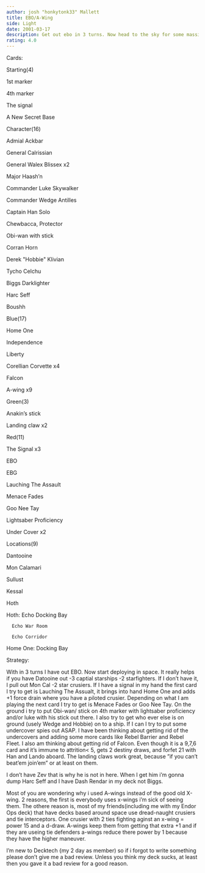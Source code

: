 ```yaml
---
author: josh "honkytonk33" Mallett
title: EBO/A-Wing
side: Light
date: 2001-03-17
description: Get out ebo in 3 turns. Now head to the sky for some massive drains.
rating: 4.0
---
```

Cards: 

Starting(4)

1st marker
4th marker
The signal
A New Secret Base


Character(16)

Admial Ackbar
General Calrissian
General Walex Blissex x2
Major Haash’n
Commander Luke Skywalker
Commander Wedge Antilles
Captain Han Solo
Chewbacca, Protector
Obi-wan with stick
Corran Horn
Derek "Hobbie" Klivian
Tycho Celchu
Biggs Darklighter
Harc Seff
Boushh

Blue(17)

Home One
Independence
Liberty
Corellian Corvette x4
Falcon
A-wing x9

Green(3)

Anakin’s stick
Landing claw x2

Red(11)

The Signal x3
EBO
EBG
Lauching The Assault
Menace Fades
Goo Nee Tay
Lightsaber Proficiency
Under Cover x2

Locations(9)

Dantooine
Mon Calamari
Sullust
Kessal
Hoth
Hoth: Echo Docking Bay
      Echo War Room
      Echo Corridor
Home One: Docking Bay


Strategy: 

With in 3 turns I have out EBO. Now start deploying in space. It really helps if you have Datooine out -3 captial starships -2 starfighters. If I don’t have it, I pull out Mon Cal -2 star crusiers. If I have a signal in my hand the first card I try to get is Lauching The Assualt, it brings into hand Home One and adds +1 force drain where you have a piloted crusier. Depending on what I am playing the next card I try to get is Menace Fades or Goo Nee Tay. On the ground i try to put Obi-wan/ stick on 4th marker with lightsaber proficiency and/or luke with his stick out there. I also try to get who ever else is on ground (usely Wedge and Hobbie) on to a ship. If I can I try to put some  undercover spies out ASAP. I have been thinking about getting rid of the undercovers and adding some more cards like Rebel Barrier and Rebel Fleet. I also am thinking about getting rid of Falcon. Even though it is a 9,7,6 card and it’s immune to attrition< 5, gets 2 destiny draws, and forfet 21 with Han and Lando aboard. The landing claws work great, because ”if you can’t beat’em join’em” or at least on them. 

I don’t have Zev that is why he is not in here. When I get him i’m gonna dump Harc Seff and I have Dash Rendar in my deck not Biggs.

Most of you are wondering why i used A-wings instead of the good old X-wing. 2 reasons, the first is everybody uses x-wings i’m sick of seeing them. The othere reason is, most of my friends(including me with my Endor Ops deck) that have decks based around space use dread-naught crusiers and tie interceptors. One crusier with 2 ties fighting aginst an x-wing = power 15 and a d-draw. A-wings keep them from getting that extra +1 and if they are useing tie defenders a-wings reduce there power by 1 because they have the higher maneuver.

I’m new to Decktech {my 2 day as member) so if i forgot to write something please don’t give me a bad review. Unless you think my deck sucks, at least then you gave it a bad review for a good reason.


